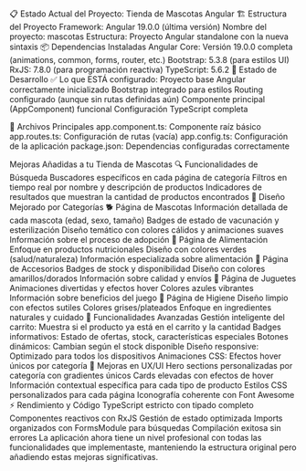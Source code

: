 📋 Estado Actual del Proyecto: Tienda de Mascotas Angular
🏗️ Estructura del Proyecto
Framework: Angular 19.0.0 (última versión)
Nombre del proyecto: mascotas
Estructura: Proyecto Angular standalone con la nueva sintaxis
📦 Dependencias Instaladas
Angular Core: Versión 19.0.0 completa (animations, common, forms, router, etc.)
Bootstrap: 5.3.8 (para estilos UI)
RxJS: 7.8.0 (para programación reactiva)
TypeScript: 5.6.2
🎯 Estado de Desarrollo
✅ Lo que ESTÁ configurado:
Proyecto base Angular correctamente inicializado
Bootstrap integrado para estilos
Routing configurado (aunque sin rutas definidas aún)
Componente principal (AppComponent) funcional
Configuración TypeScript completa

📁 Archivos Principales
app.component.ts: Componente raíz básico
app.routes.ts: Configuración de rutas (vacía)
app.config.ts: Configuración de la aplicación
package.json: Dependencias configuradas correctamente


 Mejoras Añadidas a tu Tienda de Mascotas
🔍 Funcionalidades de Búsqueda
Buscadores específicos en cada página de categoría
Filtros en tiempo real por nombre y descripción de productos
Indicadores de resultados que muestran la cantidad de productos encontrados
🎨 Diseño Mejorado por Categorías
🐕 Página de Mascotas
Información detallada de cada mascota (edad, sexo, tamaño)
Badges de estado de vacunación y esterilización
Diseño temático con colores cálidos y animaciones suaves
Información sobre el proceso de adopción
🍖 Página de Alimentación
Enfoque en productos nutricionales
Diseño con colores verdes (salud/naturaleza)
Información especializada sobre alimentación
🎾 Página de Accesorios
Badges de stock y disponibilidad
Diseño con colores amarillos/dorados
Información sobre calidad y envíos
🧸 Página de Juguetes
Animaciones divertidas y efectos hover
Colores azules vibrantes
Información sobre beneficios del juego
🛁 Página de Higiene
Diseño limpio con efectos sutiles
Colores grises/plateados
Enfoque en ingredientes naturales y cuidado
💫 Funcionalidades Avanzadas
Gestión inteligente del carrito: Muestra si el producto ya está en el carrito y la cantidad
Badges informativos: Estado de ofertas, stock, características especiales
Botones dinámicos: Cambian según el stock disponible
Diseño responsive: Optimizado para todos los dispositivos
Animaciones CSS: Efectos hover únicos por categoría
🎯 Mejoras en UX/UI
Hero sections personalizadas por categoría con gradientes únicos
Cards elevadas con efectos de hover
Información contextual específica para cada tipo de producto
Estilos CSS personalizados para cada página
Iconografía coherente con Font Awesome
⚡ Rendimiento y Código
TypeScript estricto con tipado completo
Componentes reactivos con RxJS
Gestión de estado optimizada
Imports organizados con FormsModule para búsquedas
Compilación exitosa sin errores
La aplicación ahora tiene un nivel profesional con todas las funcionalidades que implementaste, manteniendo la estructura original pero añadiendo estas mejoras significativas.